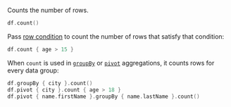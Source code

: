 [//]: # (title: count)

<!---IMPORT org.jetbrains.kotlinx.dataframe.samples.api.Analyze-->

Counts the number of rows.

<!---FUN count-->

```kotlin
df.count()
```

<!---END-->

Pass [row condition](DataRow.md#row-conditions) to count the number of rows that satisfy that condition:

<!---FUN countCondition-->

```kotlin
df.count { age > 15 }
```

<!---END-->

When `count` is used in [`groupBy`](groupBy.md#aggregation) or [`pivot`](pivot.md#aggregation) aggregations, it counts rows for every data group:

<!---FUN countAggregation-->

```kotlin
df.groupBy { city }.count()
df.pivot { city }.count { age > 18 }
df.pivot { name.firstName }.groupBy { name.lastName }.count()
```

<dataFrame src="org.jetbrains.kotlinx.dataframe.samples.api.Analyze.countAggregation.html"/>
<!---END-->
